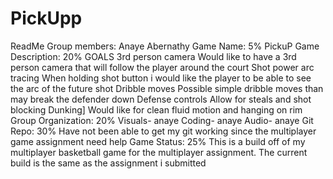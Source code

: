 # PickUpp
ReadMe
Group members: Anaye Abernathy
Game Name: 5%
PickuP
Game Description: 20%
GOALS
3rd person camera
Would like to have a 3rd person camera that will follow the player around the court
Shot power arc tracing
When holding shot button i would like the player to be able to see the arc of the future shot
Dribble moves
Possible simple dribble moves than may break the defender down
Defense controls
Allow for steals and shot blocking
Dunking]
Would like for clean fluid motion and hanging on rim
Group Organization: 20%
Visuals- anaye
Coding- anaye
Audio- anaye
Git Repo: 30%
Have not been able to get my git working since the multiplayer game assignment need help
Game Status: 25%
This is a build off of my multiplayer basketball game for the multiplayer assignment. 
The current build is the same as the assignment i submitted 
